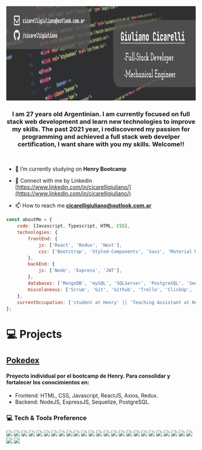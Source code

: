 <img width="100%" height="250px" src="https://github.com/cicarelligiuliano/cicarelligiuliano/blob/main/images/Banner.png?raw=true" />
<!-- <img  src="https://github.com/Whit3-Devs/Whit3-Devs/blob/master/images/AboutMe.png?raw=true" /> -->

<h3 align="center">I am 27 years old Argentinian. I am currently focused on full stack web development and learn new technologies to improve my skills. The past 2021 year, i rediscovered my passion for programming and achieved a full stack web develper certification, I want share with you my skills. Welcome!!</h3>
<br/>

-   🔭 I’m currently studying on **Henry Bootcamp**

-   📝 Connect with me by Linkedin [https://www.linkedin.com/in/cicarelligiuliano/](https://www.linkedin.com/in/cicarelligiuliano/)

-   📫 How to reach me **cicarelligiuliano@outlook.com.ar**

```javascript
const aboutMe = {
    code: [Javascript, Typescript, HTML, CSS],
    technologies: {
        frontEnd: {
            js: ['React', 'Redux', 'Next'],
            css: ['Bootstrap', 'Styled-Components', 'Sass', 'Material MUI'],
        },
        backEnd: {
            js: ['Node', 'Express', 'JWT'],
        },
        databases: ['MongoDB', 'mySQL', 'SQLServer', 'PostgreSQL', 'Sequelize', 'Mongoose'],
        miscelaneous: ['Scrum', 'Git', 'Github', 'Trello', 'ClickUp', 'Figma'],
    },
    currentOccupation: ['student at Henry' || 'Teaching Assistant at Henry'],
};
```



# :computer: Projects

## [Pokedex](-pokemon-alpha.vercel.app "Pokedex")
#### Proyecto individual por el bootcamp de Henry. Para consolidar y fortalecer los conocimientos en:
- Frontend: HTML, CSS, Javascript, ReactJS, Axios, Redux.
- Backend: NodeJS, ExpressJS, Sequelize, PostgreSQL.



### :computer: Tech & Tools Preference

<img src = "https://img.shields.io/badge/-HTML5-E34F26?style=flat&logo=html5&logoColor=white"> <img src = "https://img.shields.io/badge/-CSS3-1572B6?style=flat&logo=css3&logoColor=white"> <img src="https://img.shields.io/badge/-Bootstrap-563D7C?style=flat&logo=bootstrap&logoColor=white"> <img src="https://img.shields.io/badge/-JavaScript-eed718?style=flat&logo=javascript&logoColor=ffffff"> <img src="https://img.shields.io/badge/-Sass-cc6699?style=flat&logo=sass&logoColor=ffffff"> <img src="https://img.shields.io/badge/-React-000000?style=flat&logo=react&logoColor=00c8ff"> <img src="https://img.shields.io/badge/-MongoDB-4DB33D?style=flat&logo=mongodb&logoColor=FFFFFF"> <img src="https://img.shields.io/badge/-MySQL-F29111?style=flat&logo=mysql&logoColor=FFFFFF"> <img src="https://img.shields.io/badge/-Express.js-787878?style=flat"> <img src="https://img.shields.io/badge/-Node.js-3C873A?style=flat&logo=Node.js&logoColor=white"> <img src="http://img.shields.io/badge/-Git-F1502F?style=flat&logo=git&logoColor=FFFFFF"> <img src="http://img.shields.io/badge/-Github-000000?style=flat&logo=github&logoColor=FFFFFF"> <img src="http://img.shields.io/badge/-VS%20Code-007ACC?style=flat&logo=visual%20studio%20code&logoColor=white"> <img src="http://img.shields.io/badge/-Heroku-430098?style=flat&logo=heroku&logoColor=white"> <img src="http://img.shields.io/badge/-Vercel-black?style=flat&logo=vercel&logoColor=white"> <img src="https://img.shields.io/badge/MUI-%230081CB.svg?style=flat&logo=mui&logoColor=white"> <img src="https://img.shields.io/badge/Next-black?style=flat&logo=next.js&logoColor=white"> <img src="https://img.shields.io/badge/Sequelize-52B0E7?style=flat&logo=Sequelize&logoColor=white"> <img src="https://img.shields.io/badge/Postman-FF6C37?style=flat&logo=postman&logoColor=white"> <img src="https://img.shields.io/badge/postgres-%23316192.svg?style=flat&logo=postgresql&logoColor=white"> <img src="https://img.shields.io/badge/figma-%23F24E1E.svg?style=flat&logo=figma&logoColor=white"> <img src="https://img.shields.io/badge/JWT-black?style=flat&logo=JSON%20web%20tokens"> <img src="https://img.shields.io/badge/NPM-%23000000.svg?style=flat&logo=npm&logoColor=white"> <img src="https://img.shields.io/badge/redux-%23593d88.svg?style=flat&logo=redux&logoColor=white"> <img src="https://img.shields.io/badge/Socket.io-black?style=flat&logo=socket.io&badgeColor=010101"> <img src="https://img.shields.io/badge/styled--components-DB7093?style=flat&logo=styled-components&logoColor=white"> <img src="https://img.shields.io/badge/typescript-%23007ACC.svg?style=flat&logo=typescript&logoColor=white">

<!--
**cicarelligiuliano/cicarelligiuliano** is a ✨ _special_ ✨ repository because its `README.md` (this file) appears on your GitHub profile.

Here are some ideas to get you started:

- 🔭 I’m currently working on ...
- 🌱 I’m currently learning ...
- 👯 I’m looking to collaborate on ...
- 🤔 I’m looking flat ...
- 💬 Ask me about ...
- 📫 How to reach me: ...
- 😄 Pronouns: ...
- ⚡ Fun fact: ...
-->
